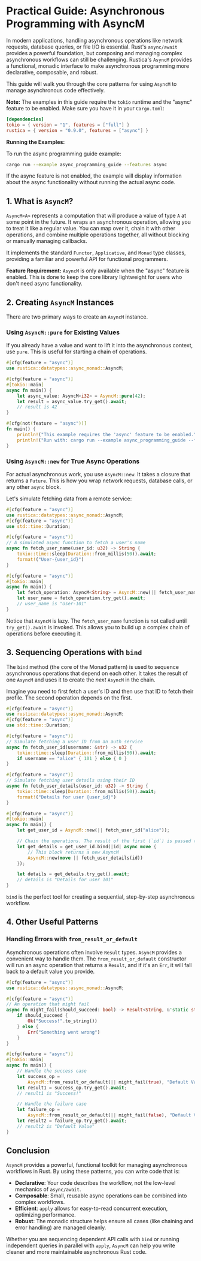 # Practical Guide: Asynchronous Programming with AsyncM

In modern applications, handling asynchronous operations like network requests, database queries, or file I/O is essential. Rust's `async/await` provides a powerful foundation, but composing and managing complex asynchronous workflows can still be challenging. Rustica's `AsyncM` provides a functional, monadic interface to make asynchronous programming more declarative, composable, and robust.

This guide will walk you through the core patterns for using `AsyncM` to manage asynchronous code effectively.

**Note:** The examples in this guide require the `tokio` runtime and the "async" feature to be enabled. Make sure you have it in your `Cargo.toml`:

```toml
[dependencies]
tokio = { version = "1", features = ["full"] }
rustica = { version = "0.9.0", features = ["async"] }
```

**Running the Examples:**

To run the async programming guide example:

```bash
cargo run --example async_programming_guide --features async
```

If the async feature is not enabled, the example will display information about the async functionality without running the actual async code.

## 1. What is `AsyncM`?

`AsyncM<A>` represents a computation that will produce a value of type `A` at some point in the future. It wraps an asynchronous operation, allowing you to treat it like a regular value. You can map over it, chain it with other operations, and combine multiple operations together, all without blocking or manually managing callbacks.

It implements the standard `Functor`, `Applicative`, and `Monad` type classes, providing a familiar and powerful API for functional programmers.

**Feature Requirement:** `AsyncM` is only available when the "async" feature is enabled. This is done to keep the core library lightweight for users who don't need async functionality.

## 2. Creating `AsyncM` Instances

There are two primary ways to create an `AsyncM` instance.

### Using `AsyncM::pure` for Existing Values

If you already have a value and want to lift it into the asynchronous context, use `pure`. This is useful for starting a chain of operations.

```rust
#[cfg(feature = "async")]
use rustica::datatypes::async_monad::AsyncM;

#[cfg(feature = "async")]
#[tokio::main]
async fn main() {
    let async_value: AsyncM<i32> = AsyncM::pure(42);
    let result = async_value.try_get().await;
    // result is 42
}

#[cfg(not(feature = "async"))]
fn main() {
    println!("This example requires the 'async' feature to be enabled.");
    println!("Run with: cargo run --example async_programming_guide --features async");
}
```

### Using `AsyncM::new` for True Async Operations

For actual asynchronous work, you use `AsyncM::new`. It takes a closure that returns a `Future`. This is how you wrap network requests, database calls, or any other `async` block.

Let's simulate fetching data from a remote service:

```rust
#[cfg(feature = "async")]
use rustica::datatypes::async_monad::AsyncM;
#[cfg(feature = "async")]
use std::time::Duration;

#[cfg(feature = "async")]
// A simulated async function to fetch a user's name
async fn fetch_user_name(user_id: u32) -> String {
    tokio::time::sleep(Duration::from_millis(50)).await;
    format!("User-{user_id}")
}

#[cfg(feature = "async")]
#[tokio::main]
async fn main() {
    let fetch_operation: AsyncM<String> = AsyncM::new(|| fetch_user_name(101));
    let user_name = fetch_operation.try_get().await;
    // user_name is "User-101"
}
```

Notice that `AsyncM` is lazy. The `fetch_user_name` function is not called until `try_get().await` is invoked. This allows you to build up a complex chain of operations before executing it.

## 3. Sequencing Operations with `bind`

The `bind` method (the core of the Monad pattern) is used to sequence asynchronous operations that depend on each other. It takes the result of one `AsyncM` and uses it to create the _next_ `AsyncM` in the chain.

Imagine you need to first fetch a user's ID and then use that ID to fetch their profile. The second operation depends on the first.

```rust
#[cfg(feature = "async")]
use rustica::datatypes::async_monad::AsyncM;
#[cfg(feature = "async")]
use std::time::Duration;

#[cfg(feature = "async")]
// Simulate fetching a user ID from an auth service
async fn fetch_user_id(username: &str) -> u32 {
    tokio::time::sleep(Duration::from_millis(50)).await;
    if username == "alice" { 101 } else { 0 }
}

#[cfg(feature = "async")]
// Simulate fetching user details using their ID
async fn fetch_user_details(user_id: u32) -> String {
    tokio::time::sleep(Duration::from_millis(50)).await;
    format!("Details for user {user_id}")
}

#[cfg(feature = "async")]
#[tokio::main]
async fn main() {
    let get_user_id = AsyncM::new(|| fetch_user_id("alice"));

    // Chain the operations. The result of the first (`id`) is passed to the second.
    let get_details = get_user_id.bind(|id| async move {
        // This block returns a new AsyncM
        AsyncM::new(move || fetch_user_details(id))
    });

    let details = get_details.try_get().await;
    // details is "Details for user 101"
}
```

`bind` is the perfect tool for creating a sequential, step-by-step asynchronous workflow.

## 4. Other Useful Patterns

### Handling Errors with `from_result_or_default`

Asynchronous operations often involve `Result` types. `AsyncM` provides a convenient way to handle them. The `from_result_or_default` constructor will run an async operation that returns a `Result`, and if it's an `Err`, it will fall back to a default value you provide.

```rust
#[cfg(feature = "async")]
use rustica::datatypes::async_monad::AsyncM;

#[cfg(feature = "async")]
// An operation that might fail
async fn might_fail(should_succeed: bool) -> Result<String, &'static str> {
    if should_succeed {
        Ok("Success!".to_string())
    } else {
        Err("Something went wrong")
    }
}

#[cfg(feature = "async")]
#[tokio::main]
async fn main() {
    // Handle the success case
    let success_op =
        AsyncM::from_result_or_default(|| might_fail(true), "Default Value".to_string());
    let result1 = success_op.try_get().await;
    // result1 is "Success!"

    // Handle the failure case
    let failure_op =
        AsyncM::from_result_or_default(|| might_fail(false), "Default Value".to_string());
    let result2 = failure_op.try_get().await;
    // result2 is "Default Value"
}
```

## Conclusion

`AsyncM` provides a powerful, functional toolkit for managing asynchronous workflows in Rust. By using these patterns, you can write code that is:

- **Declarative**: Your code describes the workflow, not the low-level mechanics of `async/await`.
- **Composable**: Small, reusable async operations can be combined into complex workflows.
- **Efficient**: `apply` allows for easy-to-read concurrent execution, optimizing performance.
- **Robust**: The monadic structure helps ensure all cases (like chaining and error handling) are managed cleanly.

Whether you are sequencing dependent API calls with `bind` or running independent queries in parallel with `apply`, `AsyncM` can help you write cleaner and more maintainable asynchronous Rust code.
